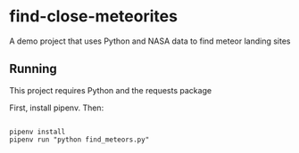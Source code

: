 # find-close-meteorites
A demo project that uses Python and NASA data to find meteor landing sites

## Running

This project requires Python and the requests package

First, install pipenv. Then:
```

pipenv install
pipenv run "python find_meteors.py"
```
